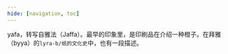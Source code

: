 ```yaml
---
hide: [navigation, toc]
---
```


yafa，转写自雅法（Jaffa）。最早的印象里，是印刷品在介绍一种橙子。在拜雅（byya）的`lyra-b/纸的文化史`中，也有一段描述。
